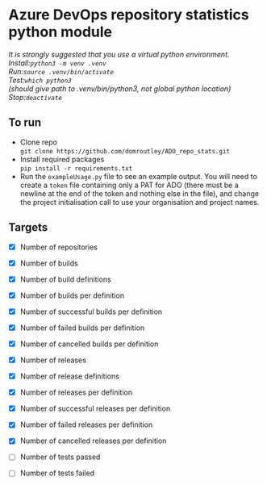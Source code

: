 # Azure DevOps repository statistics python module

*It is strongly suggested that you use a virtual python environment.  
Install:`python3 -m venv .venv`  
Run:`source .venv/bin/activate`  
Test:`which python3`  
(should give path to .venv/bin/python3, not global python location)  
Stop:`deactivate`*

## To run
- Clone repo  
  `git clone https://github.com/domroutley/ADO_repo_stats.git`
- Install required packages  
  `pip install -r requirements.txt`
- Run the `exampleUsage.py` file to see an example output. You will need to create a `token` file containing only a PAT for ADO (there must be a newline at the end of the token and nothing else in the file), and change the project initialisation call to use your organisation and project names.


## Targets
- [x] Number of repositories


- [x] Number of builds
- [x] Number of build definitions
- [x] Number of builds per definition
- [x] Number of successful builds per definition
- [x] Number of failed builds per definition
- [x] Number of cancelled builds per definition


- [x] Number of releases
- [x] Number of release definitions
- [x] Number of releases per definition
- [x] Number of successful releases per definition
- [x] Number of failed releases per definition
- [x] Number of cancelled releases per definition


- [ ] Number of tests passed
- [ ] Number of tests failed
